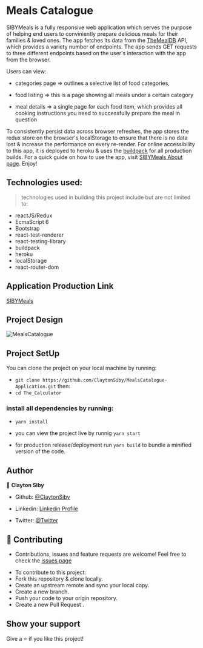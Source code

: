 # Meals Catalogue
SIBYMeals is a fully responsive web application which serves the purpose of helping end users to conviniently prepare delicious meals for their families & loved ones. The app fetches its data from the [TheMealDB](https://themealdb.com/) API, which provides a variety number of endpoints. The app sends GET requests to three different endpoints based on the user's interaction with the app from the browser.

Users can view:

- categories page => outlines a selective list of food categories,

- food listing  => this is a page showing all meals under a certain category
- meal details  => a single page for each food item, which provides all cooking instructions you need to successfully prepare the meal in question

To consistently persist data across browser refreshes, the app stores the redux store on the browser's localStorage to ensure that there is no data lost & increase the performance on every re-render. For online accessibility to this app, it is deployed to heroku & uses the [buildpack](https://github.com/mars/create-react-app-buildpack) for all production builds. For a quick guide on how to use the app, visit [SIBYMeals About page](https://sibymealscatalogue.herokuapp.com/About). Enjoy!

## Technologies used:
> technologies used in building this project include but are not limited to: 
- reactJS/Redux
- EcmaScript 6
- Bootstrap
- react-test-renderer
- react-testing-library
- buildpack
- heroku
- localStorage
- react-router-dom

## Application Production Link
[SIBYMeals](https://sibymealscatalogue.herokuapp.com/)

## Project Design
![MealsCatalogue](./src/assets/demo/projectGif.gif)

## Project SetUp
You can clone the project on your local machine by running:

- `git clone https://github.com/ClaytonSiby/MealsCatalogue-Application.git`
then:
-  `cd The_Calculator`

### install all dependencies by running:
- `yarn install`

- you can view the project live by runnig `yarn start`
- for production release/deployment run `yarn build` to bundle a minified version of the code.

## Author 

👤 **Clayton Siby**

- Github: [@ClaytonSiby](https://github.com/ClaytonSiby)
   
- Linkedin: [Linkedin Profile](https://www.linkedin.com/in/clayton-siby-48a8a0183/)

- Twitter: [@Twitter](https://twitter.com/ClaytonSiby)

## :handshake: Contributing 

* Contributions, issues and feature requests are welcome! Feel free to check the [issues page](https://github.com/ClaytonSiby/MealsCatalogue-Application/issues)
- To contribute to this project:
- Fork this repository & clone locally.
- Create an upstream remote and sync your local copy.
- Create a new branch.
- Push your code to your origin repository.
- Create a new Pull Request .

## Show your support

Give a ⭐️ if you like this project!